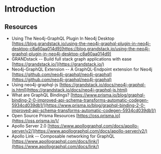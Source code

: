 # Introduction



## Resources

* Using The Neo4j-GraphQL Plugin In Neo4j Desktop  [https://blog.grandstack.io/using-the-neo4j-graphql-plugin-in-neo4j-desktop-c8a60aa014d9](https://blog.grandstack.io/using-the-neo4j-graphql-plugin-in-neo4j-desktop-c8a60aa014d9)  
* GRANDstack --  Build full stack graph applications with ease  [https://grandstack.io/](https://grandstack.io/)  
* Neo4j-GraphQL Extension --  A GraphQL-Endpoint extension for Neo4j [https://github.com/neo4j-graphql/neo4j-graphql](https://github.com/neo4j-graphql/neo4j-graphql)  
* Using neo4j-graphql-js  [https://grandstack.io/docs/neo4j-graphql-js.html](https://grandstack.io/docs/neo4j-graphql-js.html)  
* What are GraphQL Bindings?  [https://www.prisma.io/blog/graphql-binding-2-0-improved-api-schema-transforms-automatic-codegen-5934cd039db1/](https://www.prisma.io/blog/graphql-binding-2-0-improved-api-schema-transforms-automatic-codegen-5934cd039db1/)  
* Open Source Prisma Resources  [https://oss.prisma.io](https://oss.prisma.io/)/  
* Apollo Server 2.0  [https://www.apollographql.com/docs/apollo-server/v2/](https://www.apollographql.com/docs/apollo-server/v2/)  
* Apollo Link -- Composable networking for GraphQL [https://www.apollographql.com/docs/link/](https://www.apollographql.com/docs/link/)

